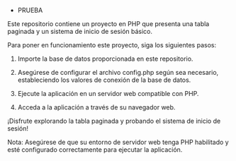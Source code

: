 - PRUEBA

Este repositorio contiene un proyecto en PHP que presenta una tabla paginada y un sistema de inicio de sesión básico.

Para poner en funcionamiento este proyecto, siga los siguientes pasos:

1. Importe la base de datos proporcionada en este repositorio.

2. Asegúrese de configurar el archivo config.php según sea necesario, estableciendo los valores de conexión de la base de datos.

3. Ejecute la aplicación en un servidor web compatible con PHP.

4. Acceda a la aplicación a través de su navegador web.

¡Disfrute explorando la tabla paginada y probando el sistema de inicio de sesión!

Nota: Asegúrese de que su entorno de servidor web tenga PHP habilitado y esté configurado correctamente para ejecutar la aplicación.
